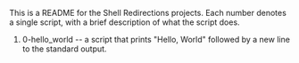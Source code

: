 This is a README for the Shell Redirections projects. Each number denotes a single script, with a brief description of what the script does.
1. 0-hello_world -- a script that prints "Hello, World" followed by a new line to the standard output.
